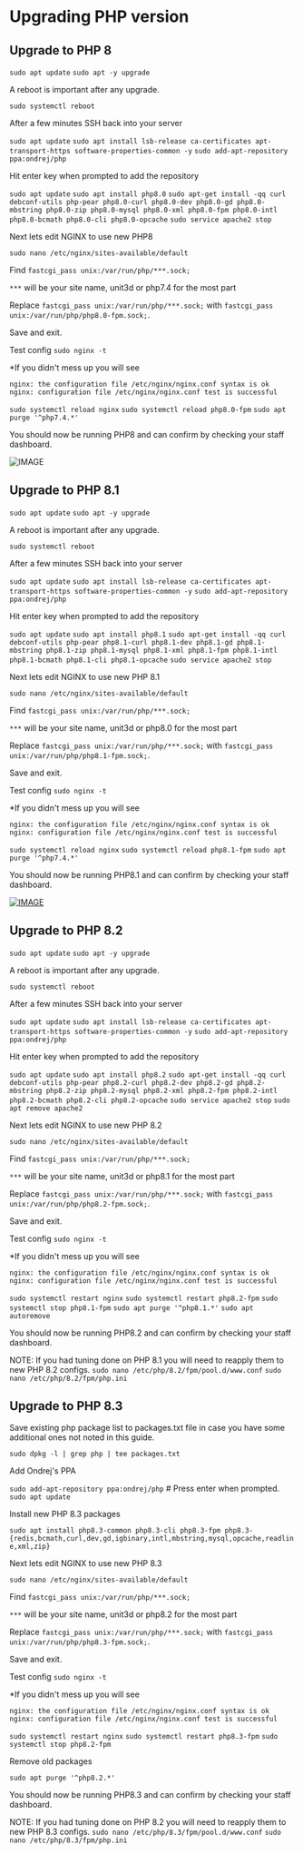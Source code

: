 # Upgrading PHP version

<!-- cspell:ignore ondrej,autoremove,debconf-utils,dpkg -->

## Upgrade to PHP 8

`sudo apt update`
`sudo apt -y upgrade`

A reboot is important after any upgrade.

`sudo systemctl reboot`

After a few minutes SSH back into your server

`sudo apt update`
`sudo apt install lsb-release ca-certificates apt-transport-https software-properties-common -y`
`sudo add-apt-repository ppa:ondrej/php`

Hit enter key when prompted to add the repository

`sudo apt update`
`sudo apt install php8.0`
`sudo apt-get install -qq curl debconf-utils php-pear php8.0-curl php8.0-dev php8.0-gd php8.0-mbstring php8.0-zip php8.0-mysql php8.0-xml php8.0-fpm php8.0-intl php8.0-bcmath php8.0-cli php8.0-opcache`
`sudo service apache2 stop`

Next lets edit NGINX to use new PHP8

`sudo nano /etc/nginx/sites-available/default`

Find `fastcgi_pass unix:/var/run/php/***.sock;`

`***` will be your site name, unit3d or php7.4 for the most part

Replace `fastcgi_pass unix:/var/run/php/***.sock;` with `fastcgi_pass unix:/var/run/php/php8.0-fpm.sock;`.

Save and exit.

Test config `sudo nginx -t`

*If you didn't mess up you will see
```
nginx: the configuration file /etc/nginx/nginx.conf syntax is ok
nginx: configuration file /etc/nginx/nginx.conf test is successful
```

`sudo systemctl reload nginx`
`sudo systemctl reload php8.0-fpm`
`sudo apt purge '^php7.4.*'`

You should now be running PHP8 and can confirm by checking your staff dashboard.

![IMAGE](https://i.postimg.cc/7LF8CQyM/Screen-Shot-2020-12-17-at-9-08-33-AM.png)

## Upgrade to PHP 8.1

`sudo apt update`
`sudo apt -y upgrade`

A reboot is important after any upgrade.

`sudo systemctl reboot`

After a few minutes SSH back into your server

`sudo apt update`
`sudo apt install lsb-release ca-certificates apt-transport-https software-properties-common -y`
`sudo add-apt-repository ppa:ondrej/php`

Hit enter key when prompted to add the repository

`sudo apt update`
`sudo apt install php8.1`
`sudo apt-get install -qq curl debconf-utils php-pear php8.1-curl php8.1-dev php8.1-gd php8.1-mbstring php8.1-zip php8.1-mysql php8.1-xml php8.1-fpm php8.1-intl php8.1-bcmath php8.1-cli php8.1-opcache`
`sudo service apache2 stop`

Next lets edit NGINX to use new PHP 8.1

`sudo nano /etc/nginx/sites-available/default`

Find `fastcgi_pass unix:/var/run/php/***.sock;`

`***` will be your site name, unit3d or php8.0 for the most part

Replace `fastcgi_pass unix:/var/run/php/***.sock;` with `fastcgi_pass unix:/var/run/php/php8.1-fpm.sock;`.

Save and exit.

Test config `sudo nginx -t`

*If you didn't mess up you will see
```
nginx: the configuration file /etc/nginx/nginx.conf syntax is ok
nginx: configuration file /etc/nginx/nginx.conf test is successful
```

`sudo systemctl reload nginx`
`sudo systemctl reload php8.1-fpm`
`sudo apt purge '^php7.4.*'`

You should now be running PHP8.1 and can confirm by checking your staff dashboard.

[![IMAGE](https://i.postimg.cc/6TsW8yGv/Screen-Shot-2021-11-25-at-10-47-00-PM.png)](https://postimg.cc/kRc3ZMsJ)

## Upgrade to PHP 8.2

`sudo apt update`
`sudo apt -y upgrade`

A reboot is important after any upgrade.

`sudo systemctl reboot`

After a few minutes SSH back into your server

`sudo apt update`
`sudo apt install lsb-release ca-certificates apt-transport-https software-properties-common -y`
`sudo add-apt-repository ppa:ondrej/php`

Hit enter key when prompted to add the repository

`sudo apt update`
`sudo apt install php8.2`
`sudo apt-get install -qq curl debconf-utils php-pear php8.2-curl php8.2-dev php8.2-gd php8.2-mbstring php8.2-zip php8.2-mysql php8.2-xml php8.2-fpm php8.2-intl php8.2-bcmath php8.2-cli php8.2-opcache`
`sudo service apache2 stop`
`sudo apt remove apache2`

Next lets edit NGINX to use new PHP 8.2

`sudo nano /etc/nginx/sites-available/default`

Find `fastcgi_pass unix:/var/run/php/***.sock;`

`***` will be your site name, unit3d or php8.1 for the most part

Replace `fastcgi_pass unix:/var/run/php/***.sock;` with `fastcgi_pass unix:/var/run/php/php8.2-fpm.sock;`.

Save and exit.

Test config `sudo nginx -t`

*If you didn't mess up you will see
```
nginx: the configuration file /etc/nginx/nginx.conf syntax is ok
nginx: configuration file /etc/nginx/nginx.conf test is successful
```

`sudo systemctl restart nginx`
`sudo systemctl restart php8.2-fpm`
`sudo systemctl stop php8.1-fpm`
`sudo apt purge '^php8.1.*'`
`sudo apt autoremove`

You should now be running PHP8.2 and can confirm by checking your staff dashboard.

NOTE: If you had tuning done on PHP 8.1 you will need to reapply them to new PHP 8.2 configs.
`sudo nano /etc/php/8.2/fpm/pool.d/www.conf`
`sudo nano /etc/php/8.2/fpm/php.ini`

## Upgrade to PHP 8.3

Save existing php package list to packages.txt file in case you have some additional ones not noted in this guide.

`sudo dpkg -l | grep php | tee packages.txt`

Add Ondrej's PPA

`sudo add-apt-repository ppa:ondrej/php` # Press enter when prompted.
`sudo apt update`

Install new PHP 8.3 packages

`sudo apt install php8.3-common php8.3-cli php8.3-fpm php8.3-{redis,bcmath,curl,dev,gd,igbinary,intl,mbstring,mysql,opcache,readline,xml,zip}`

Next lets edit NGINX to use new PHP 8.3

`sudo nano /etc/nginx/sites-available/default`

Find `fastcgi_pass unix:/var/run/php/***.sock;`

`***` will be your site name, unit3d or php8.2 for the most part

Replace `fastcgi_pass unix:/var/run/php/***.sock;` with `fastcgi_pass unix:/var/run/php/php8.3-fpm.sock;`.

Save and exit.

Test config `sudo nginx -t`

*If you didn't mess up you will see
```
nginx: the configuration file /etc/nginx/nginx.conf syntax is ok
nginx: configuration file /etc/nginx/nginx.conf test is successful
```

`sudo systemctl restart nginx`
`sudo systemctl restart php8.3-fpm`
`sudo systemctl stop php8.2-fpm`

Remove old packages

`sudo apt purge '^php8.2.*'`


You should now be running PHP8.3 and can confirm by checking your staff dashboard.

NOTE: If you had tuning done on PHP 8.2 you will need to reapply them to new PHP 8.3 configs.
`sudo nano /etc/php/8.3/fpm/pool.d/www.conf`
`sudo nano /etc/php/8.3/fpm/php.ini`
